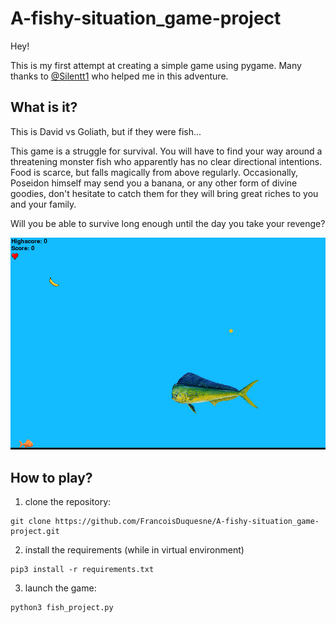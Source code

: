# A-fishy-situation_game-project

Hey!

This is my first attempt at creating a simple game using pygame.
Many thanks to [@Silentt1](https://github.com/Silentt1) who helped me in this adventure.

What is it?
- 
This is David vs Goliath, but if they were fish...

This game is a struggle for survival. You will have to find your way around a threatening monster fish who apparently has no clear directional intentions. Food is scarce, but falls magically from above regularly. Occasionally, Poseidon himself may send you a banana, or any other form of divine goodies, don't hesitate to catch them for they will bring great riches to you and your family.

Will you be able to survive long enough until the day you take your revenge?

![Screenshot gameplay](https://github.com/FrancoisDuquesne/A-fishy-situation_game-project/blob/master/resources/Screenshot_gameplay.png)


How to play?
-
1) clone the repository:
```
git clone https://github.com/FrancoisDuquesne/A-fishy-situation_game-project.git
```
2) install the requirements (while in virtual environment)
```
pip3 install -r requirements.txt
```
3) launch the game:
```
python3 fish_project.py 
```
